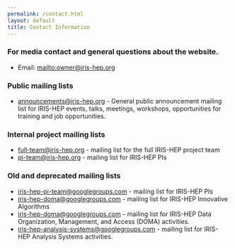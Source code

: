 ```yaml
---
permalink: /contact.html
layout: default
title: Contact Information
---
```


### For media contact and general questions about the website. 
  * Email: <mailto:owner@iris-hep.org>

### Public mailing lists

  * [announcements@iris-hep.org](https://groups.google.com/a/iris-hep.org/forum/#!forum/announcements) - General public announcement mailing list for IRIS-HEP events, talks, meetings, workshops, opportunities for training and job opportunities.

### Internal project mailing lists

  * [full-team@iris-hep.org](mailto:full-team@iris-hep.org) - mailing list for the full IRIS-HEP project team
  * [pi-team@iris-hep.org](mailto:pi-team@iris-hep.org) - mailing list for IRIS-HEP PIs

### Old and deprecated mailing lists

  * [iris-hep-pi-team@googlegroups.com](https://groups.google.com/forum/#!forum/iris-hep-pi-team) - mailing list for IRIS-HEP PIs
  * [iris-hep-doma@googlegroups.com](https://groups.google.com/forum/#!forum/iris-hep-innovative-algorithms) - mailing list for IRIS-HEP Innovative Algorithms
  * [iris-hep-doma@googlegroups.com](https://groups.google.com/forum/#!forum/iris-hep-doma) - mailing list for IRIS-HEP Data Organization, Management, and Access (DOMA) activities.
  * [iris-hep-analysis-systems@googlegroups.com](https://groups.google.com/forum/#!forum/iris-hep-analysis-systems) - mailing list for IRIS-HEP Analysis Systems activities.
